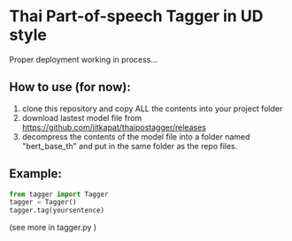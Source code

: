 # Thai Part-of-speech Tagger in UD style
Proper deployment working in process...

## How to use (for now):

1. clone this repository and copy ALL the contents into your project folder
2. download lastest model file from https://github.com/jitkapat/thaipostagger/releases
3. decompress the contents of the model file into a folder named "bert_base_th" and put in the same folder as the repo files.

## Example:

```python
from tagger import Tagger
tagger = Tagger()
tagger.tag(yoursentence)
```

(see more in tagger.py )
